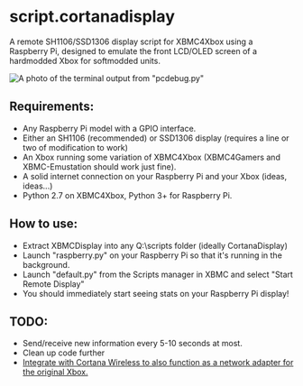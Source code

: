 # script.cortanadisplay
A remote SH1106/SSD1306 display script for XBMC4Xbox using a Raspberry Pi, designed to emulate the front LCD/OLED screen of a hardmodded Xbox for softmodded units.

![A photo of the terminal output from "pcdebug.py"](https://github.com/user-attachments/assets/00428aca-ef15-4568-93ac-5454f12cd350)


## Requirements:
- Any Raspberry Pi model with a GPIO interface.
- Either an SH1106 (recommended) or SSD1306 display (requires a line or two of modification to work)
- An Xbox running some variation of XBMC4Xbox (XBMC4Gamers and XBMC-Emustation should work just fine).
- A solid internet connection on your Raspberry Pi and your Xbox (ideas, ideas...)
- Python 2.7 on XBMC4Xbox, Python 3+ for Raspberry Pi.

## How to use:
- Extract XBMCDisplay into any Q:\scripts folder (ideally CortanaDisplay)
- Launch "raspberry.py" on your Raspberry Pi so that it's running in the background.
- Launch "default.py" from the Scripts manager in XBMC and select "Start Remote Display"
- You should immediately start seeing stats on your Raspberry Pi display!

## TODO: 
- Send/receive new information every 5-10 seconds at most.
- Clean up code further
- [Integrate with Cortana Wireless to also function as a network adapter for the original Xbox.](https://github.com/faithvoid/script.cortanawireless)
